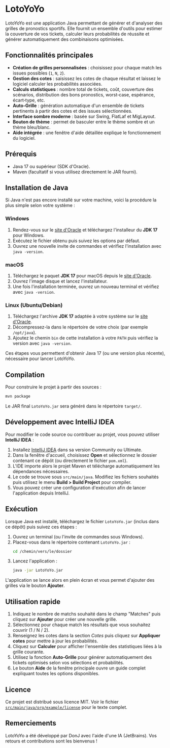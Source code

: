 # LotoYoYo

LotoYoYo est une application Java permettant de générer et d'analyser des grilles de pronostics sportifs. Elle fournit un ensemble d'outils pour estimer la couverture de vos tickets, calculer leurs probabilités de réussite et générer automatiquement des combinaisons optimisées.

## Fonctionnalités principales

- **Création de grilles personnalisées** : choisissez pour chaque match les issues possibles (`1`, `N`, `2`).
- **Gestion des cotes** : saisissez les cotes de chaque résultat et laissez le logiciel calculer les probabilités associées.
- **Calculs statistiques** : nombre total de tickets, coût, couverture des scénarios, distribution des bons pronostics, worst‑case, espérance, écart‑type, etc.
- **Auto‑Grille** : génération automatique d'un ensemble de tickets pertinents à partir des cotes et des issues sélectionnées.
- **Interface sombre moderne** : basée sur Swing, FlatLaf et MigLayout.
- **Bouton de thème** : permet de basculer entre le thème sombre et un thème bleu/blanc.
- **Aide intégrée** : une fenêtre d'aide détaillée explique le fonctionnement du logiciel.

## Prérequis

- Java 17 ou supérieur (SDK d'Oracle).
- Maven (facultatif si vous utilisez directement le JAR fourni).

## Installation de Java

Si Java n'est pas encore installé sur votre machine, voici la procédure la
plus simple selon votre système :

### Windows

1. Rendez-vous sur le [site d'Oracle](https://www.oracle.com/java/technologies/downloads/) et
   téléchargez l'installeur du **JDK 17** pour Windows.
2. Exécutez le fichier obtenu puis suivez les options par défaut.
3. Ouvrez une nouvelle invite de commandes et vérifiez l'installation avec
   `java -version`.

### macOS

1. Téléchargez le paquet **JDK 17** pour macOS depuis le [site d'Oracle](https://www.oracle.com/java/technologies/downloads/).
2. Ouvrez l'image disque et lancez l'installateur.
3. Une fois l'installation terminée, ouvrez un nouveau terminal et vérifiez avec
   `java -version`.

### Linux (Ubuntu/Debian)

1. Téléchargez l'archive **JDK 17** adaptée à votre système sur le [site d'Oracle](https://www.oracle.com/java/technologies/downloads/).
2. Décompressez-la dans le répertoire de votre choix (par exemple `/opt/java`).
3. Ajoutez le chemin `bin` de cette installation à votre `PATH` puis vérifiez
   la version avec `java -version`.

Ces étapes vous permettent d'obtenir Java 17 (ou une version plus récente),
nécessaire pour lancer LotoYoYo.

## Compilation

Pour construire le projet à partir des sources :

```bash
mvn package
```

Le JAR final `LotoYoYo.jar` sera généré dans le répertoire `target/`.

## Développement avec IntelliJ IDEA

Pour modifier le code source ou contribuer au projet, vous pouvez utiliser **IntelliJ IDEA** :

1. Installez [IntelliJ IDEA](https://www.jetbrains.com/idea/download/) dans sa version Community ou Ultimate.
2. Dans la fenêtre d'accueil, choisissez **Open** et sélectionnez le dossier contenant ce dépôt (ou directement le fichier `pom.xml`).
3. L'IDE importe alors le projet Maven et télécharge automatiquement les dépendances nécessaires.
4. Le code se trouve sous `src/main/java`. Modifiez les fichiers souhaités puis utilisez le menu **Build > Build Project** pour compiler.
5. Vous pouvez créer une configuration d'exécution afin de lancer l'application depuis IntelliJ.

## Exécution

Lorsque Java est installé, téléchargez le fichier `LotoYoYo.jar` (inclus dans ce
dépôt) puis suivez ces étapes :

1. Ouvrez un terminal (ou l'invite de commandes sous Windows).
2. Placez-vous dans le répertoire contenant `LotoYoYo.jar` :
   ```bash
   cd /chemin/vers/le/dossier
   ```
3. Lancez l'application :
   ```bash
   java -jar LotoYoYo.jar
   ```

L'application se lance alors en plein écran et vous permet d'ajouter des
grilles via le bouton **Ajouter**.

## Utilisation rapide

1. Indiquez le nombre de matchs souhaité dans le champ "Matches" puis cliquez sur **Ajouter** pour créer une nouvelle grille.
2. Sélectionnez pour chaque match les résultats que vous souhaitez couvrir (1 / N / 2).
3. Renseignez les cotes dans la section *Cotes* puis cliquez sur **Appliquer cotes** pour mettre à jour les probabilités.
4. Cliquez sur **Calculer** pour afficher l'ensemble des statistiques liées à la grille courante.
5. Utilisez la fonction **Auto‑Grille** pour générer automatiquement des tickets optimisés selon vos sélections et probabilités.
6. Le bouton **Aide** de la fenêtre principale ouvre un guide complet expliquant toutes les options disponibles.

## Licence

Ce projet est distribué sous licence MIT. Voir le fichier [`src/main/java/org/example/license`](src/main/java/org/example/license) pour le texte complet.

## Remerciements

LotoYoYo a été développé par DonJ avec l'aide d'une IA (JetBrains). Vos retours et contributions sont les bienvenus !
